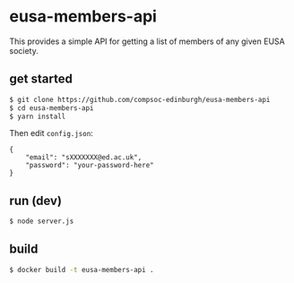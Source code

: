 # eusa-members-api
This provides a simple API for getting a list of members of any given EUSA society.

## get started

```bash
$ git clone https://github.com/compsoc-edinburgh/eusa-members-api
$ cd eusa-members-api
$ yarn install
```

Then edit `config.json`:

```
{
    "email": "sXXXXXXX@ed.ac.uk",
    "password": "your-password-here"
}
```

## run (dev)

```bash
$ node server.js
```

## build

```bash
$ docker build -t eusa-members-api .
```

